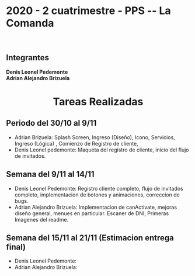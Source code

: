<h1>2020 - 2 cuatrimestre - PPS -- La Comanda</h1>
<br>

<h2>Integrantes</h2>

<strong>Denis Leonel Pedemonte</strong>
<br>
<strong>Adrian Alejandro Brizuela</strong>

<h1 align="center">Tareas Realizadas</h1>
<h2>Periodo del 30/10 al 9/11</h2>
<ul>
  <li>
  Adrian Brizuela: Splash Screen, Ingreso (Diseño),  Icono, Servicios, Ingreso (Lógica) , Comienzo de Registro de cliente, 
  </li> 
  <li>
  Denis Leonel pedemonte: Maqueta del registro de cliente, inicio del flujo de invitados.
  </li> 
</ul>
<h2>Semana del 9/11 al 14/11</h2>
<ul>
  <li>
    Denis Leonel Pedemonte: Registro cliente completo, flujo de invitados completo, implementacion de botones y animaciones, correccion de bugs.
  </li>
  <li>
    Adrian Alejandro Brizuela: Implementacion de canActivate, mejoras diseño general, menues en particular. Escaner de DNI, Primeras Imagenes del readme.
</li>
</ul>
<h2>Semana del 15/11 al 21/11 (Estimacion entrega final)</h2>
<ul>
  <li>
    Denis Leonel Pedemonte: 
  </li>
  <li>
    Adrian Alejandro Brizuela: 
</li>
</ul>
